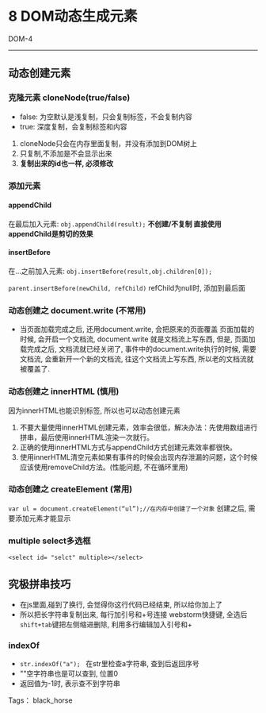 # 8 DOM动态生成元素

DOM-4

---

## 动态创建元素
### 克隆元素 cloneNode(true/false)
- false: 为空默认是浅复制，只会复制标签，不会复制内容
- true: 深度复制，会复制标签和内容

1. cloneNode只会在内存里面复制，并没有添加到DOM树上
2. 只复制,不添加是不会显示出来
3. **复制出来的id也一样, 必须修改**

### 添加元素
#### appendChild
在最后加入元素: `obj.appendChild(result);`
**不创建/不复制 直接使用appendChild是剪切的效果**

#### insertBefore
在...之前加入元素: `obj.insertBefore(result,obj.children[0]);`

` parent.insertBefore(newChild, refChild) `
refChild为null时, 添加到最后面


### 动态创建之 document.write (不常用)
- 当页面加载完成之后, 还用document.write, 会把原来的页面覆盖
页面加载的时候, 会开启一个文档流, document.write 就是文档流上写东西, 但是, 页面加载完成之后, 文档流就已经关闭了, 事件中的document.write执行的时候, 需要文档流, 会重新开一个新的文档流, 往这个文档流上写东西, 所以老的文档流就被覆盖了.

### 动态创建之 innerHTML (慎用)
因为innerHTML也能识别标签, 所以也可以动态创建元素

1. 不要大量使用innerHTML创建元素，效率会很低，解决办法：先使用数组进行拼串，最后使用innerHTML渲染一次就行。
2. 正确的使用innerHTML方式与appendChild方式创建元素效率都很快。
3. 使用innerHTML清空元素如果有事件的时候会出现内存泄漏的问题，这个时候应该使用removeChild方法。(性能问题, 不在循环里用)

### 动态创建之 createElement (常用)
` var ul = document.createElement(“ul”);//在内存中创建了一个对象 `
创建之后, 需要添加元素才能显示

### multiple select多选框
` <select id= "selct" multiple></select> `

## 究极拼串技巧

- 在js里面,碰到了换行, 会觉得你这行代码已经结束, 所以给你加上了
- 所以把长字符串复制出来, 每行加引号和+号连接
webstorm快捷键, 全选后 `shift+tab`键把左侧缩进删除, 利用多行编辑加入引号和+

### indexOf
- `str.indexOf("a"); ` 在str里检查a字符串, 查到后返回序号
- ""空字符串也是可以查到, 位置0
- 返回值为-1时, 表示查不到字符串


Tags： black_horse
